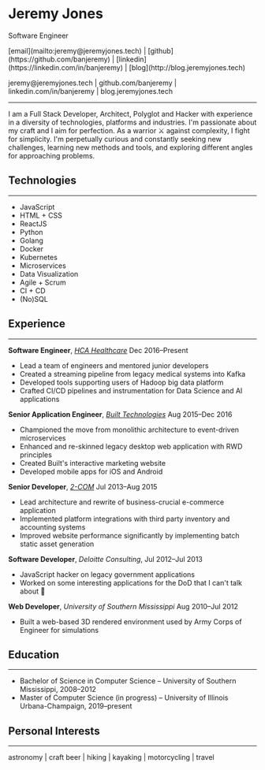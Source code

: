 # Jeremy Jones
Software Engineer

<p class="screen">
[email](mailto:jeremy@jeremyjones.tech) | [github](https://github.com/banjeremy) | [linkedin](https://linkedin.com/in/banjeremy) | [blog](http://blog.jeremyjones.tech)
</p>

<p class="print">
jeremy@jeremyjones.tech | github.com/banjeremy | linkedin.com/in/banjeremy | blog.jeremyjones.tech
</p>

---
I am a Full Stack Developer, Architect, Polyglot and Hacker with experience in a diversity of technologies, platforms and industries. I'm passionate about my craft and I aim for perfection. As a warrior <span class="screen">⚔</span> against complexity, I fight for simplicity. I'm perpetually curious and constantly seeking new challenges, learning new methods and tools, and exploring different angles for approaching problems.

## Technologies
---
- JavaScript
- HTML + CSS
- ReactJS
- Python
- Golang
- Docker
- Kubernetes
- Microservices
- Data Visualization
- Agile + Scrum
- CI + CD
- (No)SQL

## Experience
---
**Software Engineer**, [*HCA Healthcare*](http://hcahealthcare.com/) Dec 2016–Present
- Lead a team of engineers and mentored junior developers
- Created a streaming pipeline from legacy medical systems into Kafka
- Developed tools supporting users of Hadoop big data platform
- Crafted CI/CD pipelines and instrumentation for Data Science and AI applications

**Senior Application Engineer**, [*Built Technologies*](https://getbuilt.com/) Aug 2015–Dec 2016
- Championed the move from monolithic architecture to event-driven microservices
- Enhanced and re-skinned legacy desktop web application with RWD principles
- Created Built's interactive marketing website
- Developed mobile apps for iOS and Android

**Senior Developer**, [*2-COM*](http://2-com.net) Jul 2013–Aug 2015
- Lead architecture and rewrite of business-crucial e-commerce application
- Implemented platform integrations with third party inventory and accounting systems
- Improved website performance significantly by implementing batch static asset generation

**Software Developer**, *Deloitte Consulting*, Jul 2012–Jul 2013
- JavaScript hacker on legacy government applications
- Worked on some interesting applications for the DoD that I can't talk about <span class="screen">🙊</span>

**Web Developer**, *University of Southern Mississippi* Aug 2010–Jul 2012
- Built a web-based 3D rendered environment used by Army Corps of Engineer for simulations

## Education
---
* Bachelor of Science in Computer Science – University of Southern Mississippi, 2008–2012
* Master of Computer Science (in progress) – University of Illinois Urbana-Champaign, 2019–present

## Personal Interests
---
<p class="small">
astronomy | craft beer | hiking | kayaking | motorcycling | travel
</p>
